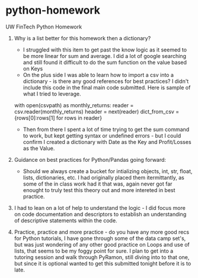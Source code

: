 # python-homework
UW FinTech Python Homework

1. Why is a list better for this homework then a dictionary?
    * I struggled with this item to get past the know logic as it seemed to be more linear for sum and average.  I did a lot of google searching and still found it difficult to do the sum function on the value based on Keys
    * On the plus side I was able to learn how to import a csv into a dictionary - is there any good references for best practices?  I didn't include this code in the final main code submitted.  Here is sample of what I tried to leverage.

    with open(csvpath) as monthly_returns:
        reader = csv.reader(monthly_returns)
        header = next(reader)
        dict_from_csv = {rows[0]:rows[1] for rows in reader}

    * Then from there I spent a lot of time trying to get the sum command to work, but kept getting syntax or undefined errors - but I could confirm I created a dictionary with Date as the Key and Profit/Losses as the Value.

2. Guidance on best practices for Python/Pandas going forward:
    * Should we always create a bucket for intializing objects, int, str, float, lists, dictionaries, etc.  I had originally placed them itermittantly, as some of the in class work had it that was, again never got far enought to truly test this theory out and more intereted in best practice.

3. I had to lean on a lot of help to understand the logic - I did focus more on code documentation and descriptors to establish an understanding of descriptive statements within the code.

4. Practice, practice and more practice - do you have any more good recs for Python tutorials, I have gone through some of the data camp set's, but was just wondering of any other good practice on Loops and use of lists, that seems to be my foggy point for sure.  I plan to get into a tutoring session and walk through PyRamon, still diving into to that one, but since it is optional wanted to get this submitted tonight before it is to late.
